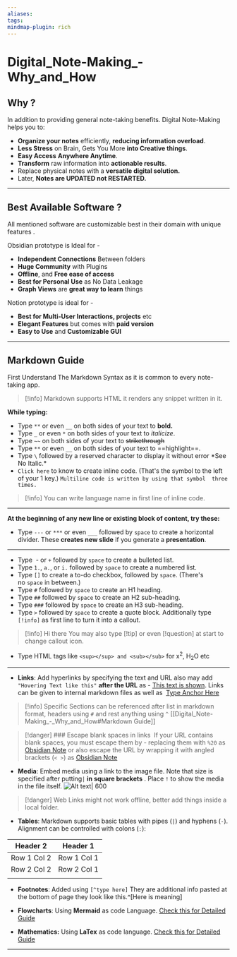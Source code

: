 ```yaml
---
aliases: 
tags: 
mindmap-plugin: rich
---
```

# Digital_Note-Making_-Why_and_How
## Why ? 

In addition to providing general note-taking benefits. Digital Note-Making helps you to:

- **Organize your notes** efficiently, **reducing information overload**.
- **Less Stress** on Brain, Gets You More **into Creative things**.
- **Easy Access** **Anywhere Anytime**.
- **Transform** raw information into **actionable results**.
- Replace physical notes with a **versatile digital solution.**
- Later, **Notes are UPDATED not RESTARTED.**

---
## Best Available Software ?

All mentioned software are customizable best in their domain with unique features .

Obsidian prototype is Ideal for  - 
 - **Independent Connections** Between folders
 - **Huge Community** with Plugins 
 - **Offline**, and ****Free ease of access****
 - **Best for Personal Use** as No Data Leakage
 - **Graph Views** are **great way to learn** things  
 
 Notion prototype  is ideal for - 
- **Best for Multi-User Interactions, projects** etc
- **Elegant Features** but comes with **paid version**
- **Easy to Use** and **Customizable GUI**
---

## Markdown Guide

First Understand The Markdown Syntax as it is common to every note-taking app. 

> [!info] Markdown supports HTML it renders any snippet written in it.

**While typing:**

- Type `**` or even `__` on both sides of your text to **bold.**
- Type `_` or even `*` on both sides of your text to _italicize_.
- Type `~~` on both sides of your text to ~~strikethrough~~
- Type `**` or even `__` on both sides of your text to ==highlight==.
- Type `\` followed by a reserved character to display it without error  \*See No Italic.\*
- `Click here` to know to create inline code. (That's the symbol to the left of your 1 key.) ```Multiline code is written by
   using that symbol 
    three times.``` 
>[!info] You can write language name in first line of inline code. 

--- 
**At the beginning of any new line or existing block of content, try these:**

- Type `---` or `***` or even `___` followed by `space` to create a horizontal divider. These **creates new slide** if you generate a **presentation**.
___
- Type  - or `+` followed by `space` to create a bulleted list.
- Type `1.`, `a.`, or `i.` followed by `space` to create a numbered list.
- Type `[]` to create a to-do checkbox, followed by `space`. (There's no `space` in between.)
- Type `#` followed by `space` to create an H1 heading.
- Type `##` followed by `space` to create an H2 sub-heading.
- Type `###` followed by `space` to create an H3 sub-heading.
 - Type `>` followed by `space` to create a quote block. Additionally type `[!info]` as first line to turn it into a callout. 
 >[!info] Hi there You may also type [!tip] or even [!question] at start to change callout icon.
- Type HTML tags like `<sup></sup> and <sub></sub>` for  x<sup>2</sup>, H<sub>2</sub>O etc
--- 
- **Links**: Add hyperlinks by specifying the text and URL also may add `"Hovering Text like this"` **after the URL** as -  [This text is shown](http://example.com "I am displayed on being hovered"). Links can be given to internal markdown files as well as  [Type Anchor Here](Obsidian_Guide.md "Hovering text")
   
> [!info] Specific Sections can be referenced after list in markdown format, headers using `#` and rest anything using `^` [[Digital_Note-Making_-_Why_and_How#Markdown Guide]]

>[!danger] ### Escape blank spaces in links 
If your URL contains blank spaces, you must escape them by - replacing them with `%20` as [Obsidian Note](Obsidian_Guide.md) or also escape the URL by wrapping it with angled brackets (`< >`) as [Obsidian Note](<Obsidian_Guide.md>) 

- **Media**: Embed media using a link to the image file. Note that size is specified after putting`|` **in square brackets** . Place `!` to show the media in the file itself. ![Alt text| 600](WIN_20241001_22_02_47_Pro.jpg)
>[!danger] Web Links might not work offline, better add things inside a local folder.

- **Tables**: Markdown supports basic tables with pipes (`|`) and hyphens (`-`). Alignment can be controlled with colons (`:`):

| Header 2    | Header 1    |
| ----------- | ----------- |
| Row 1 Col 2 | Row 1 Col 1 |
| Row 2 Col 2 | Row 2 Col 1 |
|             |             |

- **Footnotes**: Added using `[^type here]` They are additional  info pasted at the  bottom of page they look like this.^[Here is meaning]

- **Flowcharts**: Using **Mermaid** as code Language. [Check this for Detailed Guide](Mermaid%20Guide.md)

- **Mathematics:** Using **LaTex** as code language.  [Check this for Detailed Guide](LaTex%20Guide.md)


---


